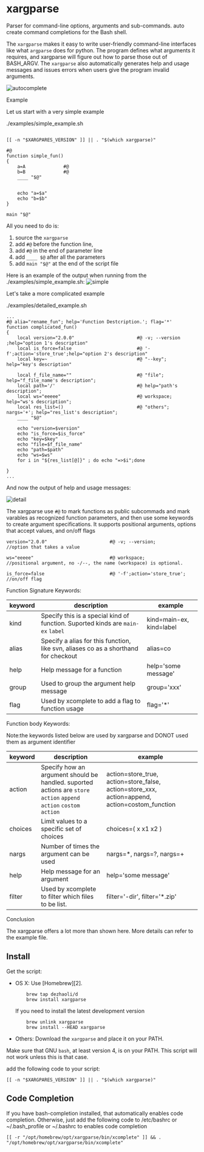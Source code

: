 xargparse
=======

Parser for command-line options, arguments and sub-commands. auto create command completions for the Bash shell.

The `xargparse` makes it easy to write user-friendly command-line interfaces like what `argparse` does for python. The program defines what arguments it requires, and xargparse will figure out how to parse those out of BASH_ARGV. The `xargparse` also automatically generates help and usage messages and issues errors when users give the program invalid arguments.

![autocomplete](https://user-images.githubusercontent.com/23163073/177006071-536351c6-4ac3-4228-9756-a668b42d995e.gif)



Example

Let us start with a very simple example

./examples/simple_example.sh
```shell

[[ -n "$XARGPARES_VERSION" ]] || . "$(which xargparse)"

#@
function simple_fun()
{
    a=A              #@ 
    b=B              #@ 
    ____ "$@"


    echo "a=$a"
    echo "b=$b"
}

main "$@"

```
All you need to do is:
1. source the `xargparse`
2. add `#@` before the function line, 
3. add `#@` in the end of parameter line
4. add `____ $@` after all the parameters
5. add `main "$@"` at the end of the script file

Here is an example of the output when running from the ./examples/simple_example.sh:
![simple](https://user-images.githubusercontent.com/23163073/177006668-27eb6ca0-8f3b-4718-83bf-1a6b00817bfb.gif)



Let's take a more complicated example

./examples/detailed_example.sh

```shell
...
#@ alia="rename_fun"; help='Function Destcription.'; flag='*'
function complicated_fun()
{
    local version="2.0.0"                       #@ -v; --version ;help="option 1's description"
    local is_force=false                        #@ '-f';action='store_true';help="option 2's description"
    local key=~                                 #@ "--key"; help="key's description"

    local f_file_name=""                        #@ "file"; help="f_file_name's description";
    local path='/'                              #@ help="path's description";
    local ws="eeeee"                            #@ workspace; help="ws's description";
    local res_list=()                           #@ "others"; nargs='+'; help="res_list's description";
    ____ "$@"

    echo "version=$version"
    echo "is_force=$is_force"
    echo "key=$key"
    echo "file=$f_file_name"
    echo "path=$path"
    echo "ws=$ws"
    for i in "${res_list[@]}" ; do echo "=>$i";done

}
...
```

And now the output of help and usage messages:

![detail](https://user-images.githubusercontent.com/23163073/177007375-a6af11c9-6245-432d-8cb3-d0ba4cdba844.gif)


The xargparse use `#@` to mark functions as public subcommads and mark varables as recognized function parameters, and then use some keywords to create argument specifications. It supports positional arguments, options that accept values, and on/off flags

```shell
version="2.0.0"                       #@ -v; --version;			//option that takes a value 

ws="eeeee"                            #@ workspace;			//positional argument, no -/--, the name (workspace) is optional.

is_force=false                        #@ '-f';action='store_true';	//on/off flag
```



Function Signature Keywords:

|  keyword   |  description  | example
|  ----  | ----  | ----  |
|kind| Specify this is a special kind of function. Suported kinds are `main-ex`  `label`  | kind=main-ex, kind=label |
|alias| Specify a alias for this function, like svn, aliases co as a shorthand for checkout |alias=co |
|help| Help message for a function | help='some message' |
|group| Used to group the argument help message  | group='xxx'  |
|flag| Used by xcomplete to add a flag to function usage | flag='*'  |

Function body Keywords:

Note:the keywords listed below are used by xargparse and DONOT used them as argument identifier

|  keyword   |  description  | example
|  ----  | ----  | ----  |
|action| Specify how an argument should be handled. suported actions are `store action`  `append action`  `costom action` | action=store_true, action=store_false, action=store_xxx, action=append,  action=costom_function |
|choices| Limit values to a specific set of choices |choices=( x x1 x2 ) |
|nargs| Number of times the argument can be used | nargs=*, nargs=?, nargs=+  |
|help| Help message for an argument | help='some message' |
|filter| Used by xcomplete to filter which files to be list.  | filter='-dir', filter='*.zip'  |




Conclusion

The xargparse offers a lot more than shown here. More details can refer to the example file.



Install
-------

Get the script:

 *  OS X: Use [Homebrew][2].

	```shell
        brew tap dezhaoli/d
        brew install xargparse
	```

    If you need to install the latest development version
    
	```shell
        brew unlink xargparse
        brew install --HEAD xargparse
	```

 * Others: Download the `xargparse` and place it on your PATH.
 
Make sure that GNU `bash`, at least version 4, is on your PATH. This script will
not work unless this is that case. 

add the following code to your script:

    [[ -n "$XARGPARES_VERSION" ]] || . "$(which xargparse)"

Code Completion
-------

If you have bash-completion installed, that automatically enables code completion. 
Otherwise, just add the following code to /etc/bashrc or ~/.bash_profile or ~/.bashrc
to enables code completion

    [[ -r "/opt/homebrew/opt/xargparse/bin/xcomplete" ]] && . "/opt/homebrew/opt/xargparse/bin/xcomplete"

